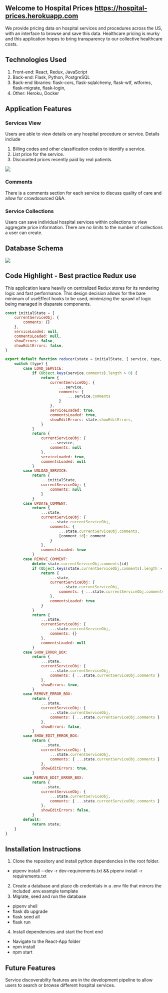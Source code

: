 ## Welcome to Hospital Prices https://hospital-prices.herokuapp.com

We provide pricing data on hospital services and procedures across the US, with an interface to browse and save this data. Healthcare pricing is murky and this application hopes to bring transparency to our collective healthcare costs.

## Technologies Used

1. Front-end: React, Redux, JavaScript
2. Back-end: Flask, Python, PostgreSQL
3. Back-end libraries: flask-cors, flask-sqlalchemy, flask-wtf, wtforms, flask-migrate, flask-login,
4. Other: Heroku, Docker

## Application Features

### Services View

Users are able to view details on any hospital procedure or service. Details include
1. Billing codes and other classification codes to identify a service.
2. List price for the service.
3. Discounted prices recently paid by real patients.

![](https://github.com/geoffyang/prices/blob/main/react-app/public/service-demo.png?raw=true)

### Comments

There is a comments section for each service to discuss quality of care and allow for crowdsourced Q&A.

### Service Collections

Users can save individual hospital services within collections to view aggregate price information. There are no limits to the number of collections a user can create.

## Database Schema
![](https://github.com/geoffyang/prices/blob/main/react-app/public/hospital-prices-db.png?raw=true)

## Code Highlight - Best practice Redux use

This application leans heavily on centralized Redux stores for its rendering logic and fast performance. This design decision allows for the bare minimum of useEffect hooks to be used, minimizing the sprawl of logic being managed in disparate components.

```js
const initialState = {
    currentServiceObj: {
        comments: {}
    },
    serviceLoaded: null,
    commentsLoaded: null,
    showErrors: false,
    showEditErrors: false,
}

export default function reducer(state = initialState, { service, type, comment, id }) {
    switch (type) {
        case LOAD_SERVICE:
            if (Object.keys(service.comments).length > 0) {
                return {
                    currentServiceObj: {
                        ...service,
                        comments: {
                            ...service.comments
                        }
                    },
                    serviceLoaded: true,
                    commentsLoaded: true,
                    showEditErrors: state.showEditErrors,
                }
            }
            return {
                currentServiceObj: {
                    ...service,
                    comments: null
                },
                serviceLoaded: true,
                commentsLoaded: null
            }
        case UNLOAD_SERVICE:
            return {
                ...initialState,
                currentServiceObj: {
                    comments: null
                }
            }
        case UPDATE_COMMENT:
            return {
                ...state,
                currentServiceObj: {
                    ...state.currentServiceObj,
                    comments: {
                        ...state.currentServiceObj.comments,
                        [comment.id]: comment
                    }
                },
                commentsLoaded: true
            }
        case REMOVE_COMMENT:
            delete state.currentServiceObj.comments[id]
            if (Object.keys(state.currentServiceObj.comments).length > 0) {
                return {
                    ...state,
                    currentServiceObj: {
                        ...state.currentServiceObj,
                        comments: { ...state.currentServiceObj.comments }
                    },
                    commentsLoaded: true
                }
            }
            return {
                ...state,
                currentServiceObj: {
                    ...state.currentServiceObj,
                    comments: {}
                },
                commentsLoaded: null
            }
        case SHOW_ERROR_BOX:
            return {
                ...state,
                currentServiceObj: {
                    ...state.currentServiceObj,
                    comments: { ...state.currentServiceObj.comments }
                },
                showErrors: true,
            }
        case REMOVE_ERROR_BOX:
            return {
                ...state,
                currentServiceObj: {
                    ...state.currentServiceObj,
                    comments: { ...state.currentServiceObj.comments }
                },
                showErrors: false,
            }
        case SHOW_EDIT_ERROR_BOX:
            return {
                ...state,
                currentServiceObj: {
                    ...state.currentServiceObj,
                    comments: { ...state.currentServiceObj.comments }
                },
                showEditErrors: true,
            }
        case REMOVE_EDIT_ERROR_BOX:
            return {
                ...state,
                currentServiceObj: {
                    ...state.currentServiceObj,
                    comments: { ...state.currentServiceObj.comments }
                },
                showEditErrors: false,
            }
        default:
            return state;
    }
}
```

## Installation Instructions

1. Clone the repository and install python dependencies in the root folder. 
  * pipenv install --dev -r dev-requirements.txt && pipenv install -r requirements.txt
2. Create a database and place db credentials in a .env file that mirrors the included .env.example template
3. Migrate, seed and run the database
  * pipenv shell
  * flask db upgrade
  * flask seed all
  * flask run
4. Install dependencies and start the front end
  * Navigate to the React-App folder
  * npm install
  * npm start

## Future Features

Service discoverabilty features are in the development pipeline to allow users to search or browse different hospital services.

